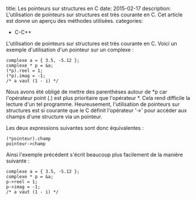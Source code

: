 title: Les pointeurs sur structures en C
date: 2015-02-17
description: L'utilisation de pointeurs sur structures est très courante en C. Cet article est donne un aperçu des méthodes utilisées.
categories:
- C-C++


L'utilisation de pointeurs sur structures est très courante en C. Voici un exemple d'utilisation d'un pointeur sur un complexe :

    
    complexe a = { 3.5, -5.12 };
    complexe * p = &a;
    (*p).reel = 1;
    (*p).imag = -1;
    /* a vaut (1 - i) */


Nous avons été obligé de mettre des parenthèses autour de *p car l'opérateur point (.) est plus prioritaire que l'opérateur *. Cela rend difficile la lecture d'un tel programme. Heureusement, l'utilisation de pointeurs sur structures est si courante que le C définit l'opérateur '->' pour accéder aux champs d'une structure via un pointeur. 

Les deux expressions suivantes sont donc équivalentes :

    
    (*pointeur).champ
    pointeur->champ


Ainsi l'exemple précédent s'écrit beaucoup plus facilement de la manière suivante :

    
    complexe a = { 3.5, -5.12 };
    complexe * p = &a;
    p->reel = 1;
    p->imag = -1;
    /* a vaut (1 - i) */
